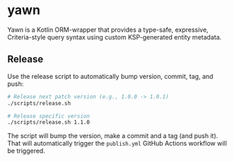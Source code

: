 # yawn

Yawn is a Kotlin ORM-wrapper that provides a type-safe, expressive, Criteria-style query syntax
using custom KSP-generated entity metadata.

## Release

Use the release script to automatically bump version, commit, tag, and push:

```bash
# Release next patch version (e.g., 1.0.0 -> 1.0.1)
./scripts/release.sh

# Release specific version
./scripts/release.sh 1.1.0
```

The script will bump the version, make a commit and a tag (and push it). That will automatically
trigger the `publish.yml` GitHub Actions workflow will be triggered.
